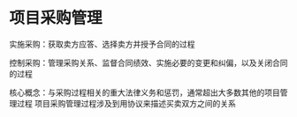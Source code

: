 # 项目采购管理
实施采购：获取卖方应答、选择卖方并授予合同的过程

控制采购：管理采购关系、监督合同绩效、实施必要的变更和纠偏，以及关闭合同的过程

核心概念：与采购过程相关的重大法律义务和惩罚，通常超出大多数其他的项目管理过程
项目采购管理过程涉及到用协议来描述买卖双方之间的关系